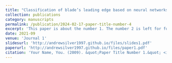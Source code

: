 ```yaml
---
title: "Classification of blade’s leading edge based on neural networks in adaptive machining of near-net-shaped blade"
collection: publications
category: manuscripts
permalink: /publication/2024-02-17-paper-title-number-4
excerpt: 'This paper is about the number 1. The number 2 is left for future work.'
date: 2021-09
venue: 'Journal 1'
slidesurl: 'http://andrewsilver1997.github.io/files/slides1.pdf'
paperurl: 'http://andrewsilver1997.github.io/files/paper1.pdf'
citation: 'Your Name, You. (2009). &quot;Paper Title Number 1.&quot; <i>Journal 1</i>. 1(1).'
---
```

